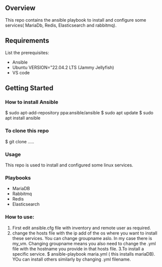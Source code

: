 ## Overview
This repo contains the ansible playbook to install and configure some services( MariaDb, Redis, Elasticsearch and rabbitmq).

## Requirements
List the prerequisites:
- Ansible 
- Ubuntu VERSION="22.04.2 LTS (Jammy Jellyfish)
- VS code

## Getting Started

### How to install Ansible 
$ sudo apt-add-repository ppa:ansible/ansible
$ sudo apt update
$ sudo apt install ansible

### To clone this repo
$ git clone .....

### Usage
This repo is used to install and configured some linux services.

### Playbooks
- MariaDB
- Rabbitmq
- Redis
- Elasticsearch
### How to use:
1. First edit ansible.cfg file with inventory and remote user as required.
2. change the hosts file with  the ip add of the os where you want to install these services. You can change groupname aslo. In my case there is my_vm. Changing groupname means you also need to change the .yml file with the hostname you provide in that hosts file.
3.To install a specific service.
$ ansible-playbook maria.yml ( this installs mariaDB). YOu can install others similarly by changing .yml filename.

